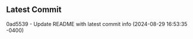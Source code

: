 
## Latest Commit
0ad5539 - Update README with latest commit info (2024-08-29 16:53:35 -0400) <Yunxi-Zhou>
